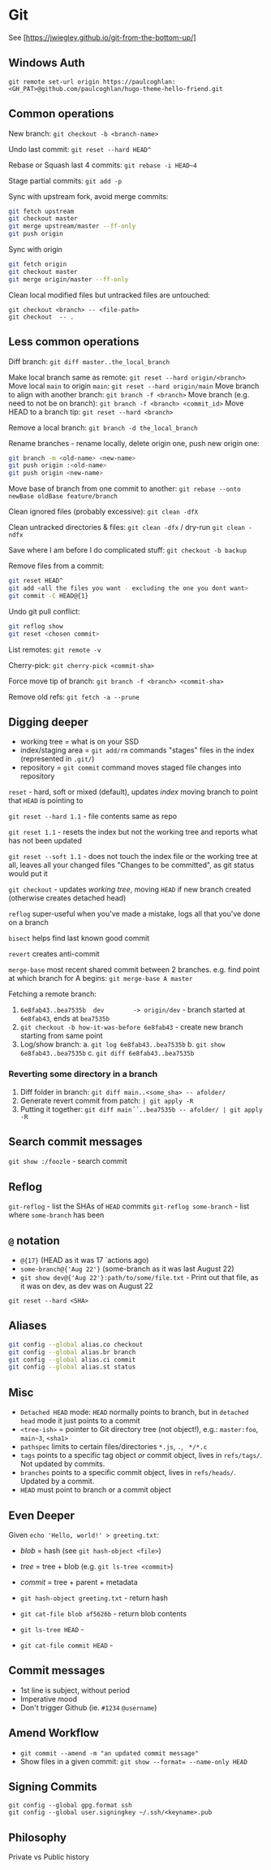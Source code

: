 # Git

See [https://jwiegley.github.io/git-from-the-bottom-up/]


## Windows Auth

`git remote set-url origin https://paulcoghlan:<GH_PAT>@github.com/paulcoghlan/hugo-theme-hello-friend.git`
## Common operations

New branch: `git checkout -b <branch-name>`

Undo last commit: `git reset --hard HEAD^`

Rebase or Squash last 4 commits: `git rebase -i HEAD~4`

Stage partial commits: `git add -p`

Sync with upstream fork, avoid merge commits:

```sh
git fetch upstream
git checkout master
git merge upstream/master --ff-only
git push origin
```

Sync with origin

```sh
git fetch origin
git checkout master
git merge origin/master --ff-only
```

Clean local modified files but untracked files are untouched:
```
git checkout <branch> -- <file-path>
git checkout  -- .
```
## Less common operations

Diff branch: `git diff master..the_local_branch`

Make local branch same as remote: `git reset --hard origin/<branch>`
Move local `main` to origin `main`: `git reset --hard origin/main`
Move branch to align with another branch: `git branch -f <branch>`
Move branch (e.g. need to not be on branch): `git branch -f <branch> <commit_id>`
Move HEAD to a branch tip: `git reset --hard <branch>`

Remove a local branch: `git branch -d the_local_branch`

Rename branches - rename locally, delete origin one, push new origin one:

```sh
git branch -m <old-name> <new-name>
git push origin :<old-name>
git push origin <new-name>
```

Move base of branch from one commit to another: `git rebase --onto newBase oldBase feature/branch`

Clean ignored files (probably excessive): `git clean -dfX`

Clean untracked directories & files: `git clean -dfx` / dry-run `git clean -ndfx`

Save where I am before I do complicated stuff: `git checkout -b backup`

Remove files from a commit:

```sh
git reset HEAD^
git add <all the files you want - excluding the one you dont want>
git commit -C HEAD@{1}
```

Undo git pull conflict:

```sh
git reflog show
git reset <chosen commit>
```

List remotes: `git remote -v`

Cherry-pick: `git cherry-pick <commit-sha>`

Force move tip of branch: `git branch -f <branch> <commit-sha>`

Remove old refs: `git fetch -a --prune` 

## Digging deeper

- working tree = what is on your SSD
- index/staging area = `git add/rm` commands "stages" files in the index (represented in `.git/`)
- repository = `git commit` command moves staged file changes into repository

`reset` - hard, soft or mixed (default), updates *index* moving branch to point that `HEAD` is pointing to

`git reset --hard 1.1` - file contents same as repo

`git reset 1.1` - resets the index but not the working tree and reports what has not been updated

`git reset --soft 1.1` - does not touch the index file or the working tree at all, leaves all your changed files "Changes to be committed", as git status would put it

`git checkout` - updates *working tree*, moving `HEAD` if new branch created (otherwise creates detached head)

`reflog` super-useful when you've made a mistake, logs all that you've done on a branch

`bisect` helps find last known good commit

`revert` creates anti-commit

`merge-base` most recent shared commit between 2 branches.  e.g. find point at which branch for A begins: `git merge-base A master`

Fetching a remote branch:

1. `6e8fab43..bea7535b  dev        -> origin/dev` - branch started at `6e8fab43`, ends at `bea7535b`
2. `git checkout -b how-it-was-before 6e8fab43` - create new branch starting from same point
3. Log/show branch:
    a. `git log 6e8fab43..bea7535b`
    b. `git show 6e8fab43..bea7535b`
    c. `git diff 6e8fab43..bea7535b`

### Reverting some directory in a branch

1. Diff folder in branch: `git diff main..<some_sha> -- afolder/`
2. Generate revert commit from patch: `| git apply -R`
3. Putting it together: `git diff main´´..bea7535b -- afolder/ | git apply -R`

## Search commit messages

`git show :/foozle` - search commit

## Reflog

`git-reflog` - list the SHAs of `HEAD` commits
`git-reflog some-branch` - list where `some-branch` has been

## `@` notation

- `@{17}` (HEAD as it was 17 ´actions ago)
- `some-branch@{'Aug 22'}` (some-branch as it was last August 22)
- `git show dev@{'Aug 22'}:path/to/some/file.txt` - Print out that file, as it was on dev, as dev was on August 22

`git reset --hard <SHA>`

## Aliases

```sh
git config --global alias.co checkout
git config --global alias.br branch
git config --global alias.ci commit
git config --global alias.st status
```

## Misc

- `Detached HEAD` mode: `HEAD` normally points to branch, but in `detached head` mode it just points to a commit
- `<tree-ish>` = pointer to Git directory tree (not object!), e.g.: `master:foo`, `main~3`, `<sha1>`
- `pathspec` limits to certain files/directories `*.js`, `.`, ` */*.c`
- `tags` points to a specific tag object *or* commit object, lives in `refs/tags/`. Not updated by commits.
- `branches` points to a specific commit object, lives in `refs/heads/`.  Updated by a commit.
- `HEAD` must point to branch or a commit object

## Even Deeper

Given `echo 'Hello, world!' > greeting.txt`:

- *blob* = hash (see `git hash-object <file>`)
- *tree* = tree + blob (e.g. `git ls-tree <commit>`)
- *commit* = tree + parent + metadata

- `git hash-object greeting.txt` - return hash
- `git cat-file blob af5626b` - return blob contents
- `git ls-tree HEAD` -
- `git cat-file commit HEAD` -

## Commit messages

- 1st line is subject, without period
- Imperative mood
- Don't trigger Github (ie. `#1234` `@username`)

## Amend Workflow

- `git commit --amend -m "an updated commit message"`
- Show files in a given commit: `git show --format= --name-only HEAD`

## Signing Commits

```
git config --global gpg.format ssh
git config --global user.signingkey ~/.ssh/<keyname>.pub
```


## Philosophy

Private vs Public history
